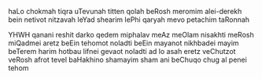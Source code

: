 haLo chokmah tiqra 
uTevunah titten qolah beRosh meromim alei-derekh 
bein netivot nitzavah leYad shearim lePhi qaryah 
mevo petachim taRonnah

YHWH qanani reshit darko 
qedem miphalav meAz 
meOlam nisakhti 
meRosh miQadmei aretz 
beEin tehomot noladti 
beEin mayanot nikhbadei mayim 
beTerem harim hotbau 
lifnei gevaot noladti 
ad lo asah eretz veChutzot 
veRosh afrot tevel 
baHakhino shamayim sham ani 
beChuqo chug al penei tehom 